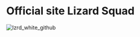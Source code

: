 # Official site Lizard Squad
![lzrd_white_github](https://user-images.githubusercontent.com/63950114/206241904-41a265a0-d0b4-46d0-841b-0af223bbc514.png)

